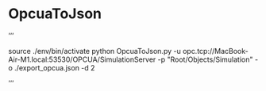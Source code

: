 # OpcuaToJson


’’’

source ./env/bin/activate
python OpcuaToJson.py -u opc.tcp://MacBook-Air-M1.local:53530/OPCUA/SimulationServer -p "Root/Objects/Simulation" -o ./export_opcua.json -d 2

’’’
